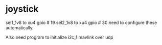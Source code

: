 # joystick
sel1_1v8 to xu4 gpio # 19
sel2_1v8 to xu4 gpio # 30
need to configure these automatically.

Also need program to initialize i2c_1
mavlink over udp
